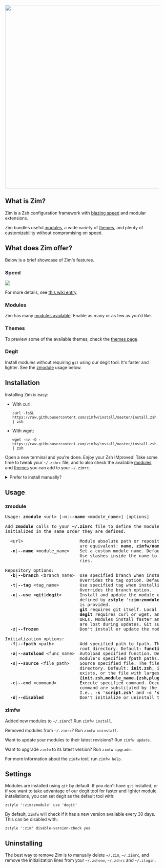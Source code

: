 <div align="center">
  <a href="https://github.com/zimfw/zimfw">
    <img width="600" src="https://zimfw.github.io/images/zimfw-banner@2.jpg">
  </a>
</div>

What is Zim?
------------
Zim is a Zsh configuration framework with [blazing speed] and modular extensions.

Zim bundles useful [modules], a wide variety of [themes], and plenty of
customizability without compromising on speed.

What does Zim offer?
--------------------
Below is a brief showcase of Zim's features.

### Speed
<a href="https://github.com/zimfw/zimfw/wiki/Speed">
  <img src="https://zimfw.github.io/images/results.svg">
</a>

For more details, see [this wiki entry][blazing speed].

### Modules

Zim has many [modules available][modules]. Enable as many or as few as you'd like.

### Themes

To preview some of the available themes, check the [themes page][themes].

### Degit

Install modules without requiring `git` using our degit tool. It's faster and
lighter. See the [zmodule](#zmodule) usage below.

Installation
------------
Installing Zim is easy:

  * With curl:

        curl -fsSL https://raw.githubusercontent.com/zimfw/install/master/install.zsh | zsh

  * With wget:

        wget -nv -O - https://raw.githubusercontent.com/zimfw/install/master/install.zsh | zsh

Open a new terminal and you're done. Enjoy your Zsh IMproved! Take some time to
tweak your `~/.zshrc` file, and to also check the available [modules] and [themes]
you can add to your `~/.zimrc`.

<details>
<summary>Prefer to install manually?</summary>

### Manual installation

1. Set Zsh as the default shell:

       chsh -s $(which zsh)

2. Prepend the lines in the following templates to the respective dot files:
   * [~/.zshenv](https://raw.githubusercontent.com/zimfw/install/master/src/templates/zshenv)
   * [~/.zshrc](https://raw.githubusercontent.com/zimfw/install/master/src/templates/zshrc)
   * [~/.zlogin](https://raw.githubusercontent.com/zimfw/install/master/src/templates/zlogin)
   * [~/.zimrc](https://raw.githubusercontent.com/zimfw/install/master/src/templates/zimrc)

3. Copy https://github.com/zimfw/zimfw/releases/latest/download/zimfw.zsh to
   `~/.zim/zimfw.zsh`.

4. Install the modules defined in `~/.zimrc` and build the initialization scripts:

       zsh ~/.zim/zimfw.zsh install

</details>

Usage
-----

### zmodule

<pre>Usage: <b>zmodule</b> &lt;url&gt; [<b>-n</b>|<b>--name</b> &lt;module_name&gt;] [options]

Add <b>zmodule</b> calls to your <b>~/.zimrc</b> file to define the modules to be initialized. The modules are
initialized in the same order they are defined.

  &lt;url&gt;                      Module absolute path or repository URL. The following URL formats
                             are equivalent: <b>name</b>, <b>zimfw/name</b>, <b>https://github.com/zimfw/name.git</b>.
  <b>-n</b>|<b>--name</b> &lt;module_name&gt;    Set a custom module name. Default: the last component in the &lt;url&gt;.
                             Use slashes inside the name to organize the module into subdirecto-
                             ries.

Repository options:
  <b>-b</b>|<b>--branch</b> &lt;branch_name&gt;  Use specified branch when installing and updating the module.
                             Overrides the tag option. Default: the repository&apos;s default branch.
  <b>-t</b>|<b>--tag</b> &lt;tag_name&gt;        Use specified tag when installing and updating the module.
                             Overrides the branch option.
  <b>-u</b>|<b>--use</b> &lt;<b>git</b>|<b>degit</b>&gt;       Install and update the module using the defined tool. Default is
                             defined by <b>zstyle &apos;:zim:zmodule&apos; use &apos;</b>&lt;<b>git</b>|<b>degit</b>&gt;<b>&apos;</b>, or <b>git</b> if none
                             is provided.
                             <b>git</b> requires git itself. Local changes are preserved during updates.
                             <b>degit</b> requires curl or wget, and currently only works with GitHub
                             URLs. Modules install faster and take less disk space. Local changes
                             are lost during updates. Git submodules are not supported.
  <b>-z</b>|<b>--frozen</b>                Don&apos;t install or update the module.

Initialization options:
  <b>-f</b>|<b>--fpath</b> &lt;path&gt;          Add specified path to fpath. The path is relative to the module
                             root directory. Default: <b>functions</b>, if the subdirectory exists.
  <b>-a</b>|<b>--autoload</b> &lt;func_name&gt;  Autoload specified function. Default: all valid names inside the
                             module&apos;s specified fpath paths.
  <b>-s</b>|<b>--source</b> &lt;file_path&gt;    Source specified file. The file path is relative to the module root
                             directory. Default: <b>init.zsh</b>, if the <b>functions</b> subdirectory also
                             exists, or the file with largest size matching
                             <b>{init.zsh,module_name.{zsh,plugin.zsh,zsh-theme,sh}}</b>, if any exist.
  <b>-c</b>|<b>--cmd</b> &lt;command&gt;         Execute specified command. Occurrences of the <b>{}</b> placeholder in the
                             command are substituted by the module root directory path.
                             I.e., <b>-s &apos;script.zsh&apos;</b> and <b>-c &apos;source {}/script.zsh&apos;</b> are equivalent.
  <b>-d</b>|<b>--disabled</b>              Don&apos;t initialize or uninstall the module.
</pre>

### zimfw

Added new modules to `~/.zimrc`? Run `zimfw install`.

Removed modules from `~/.zimrc`? Run `zimfw uninstall`.

Want to update your modules to their latest revisions? Run `zimfw update`.

Want to upgrade `zimfw` to its latest version? Run `zimfw upgrade`.

For more information about the `zimfw` tool, run `zimfw help`.

Settings
--------

Modules are installed using `git` by default. If you don't have `git`
installed, or if you want to take advantage of our degit tool for faster and
lighter module installations, you can set degit as the default tool with:

    zstyle ':zim:zmodule' use 'degit'

By default, `zimfw` will check if it has a new version available every 30 days.
This can be disabled with:

    zstyle ':zim' disable-version-check yes

Uninstalling
------------

The best way to remove Zim is to manually delete `~/.zim`, `~/.zimrc`, and
remove the initialization lines from your `~/.zshenv`, `~/.zshrc` and `~/.zlogin`.

[blazing speed]: https://github.com/zimfw/zimfw/wiki/Speed
[modules]: https://zimfw.sh/docs/modules/
[themes]: https://zimfw.sh/docs/themes/
